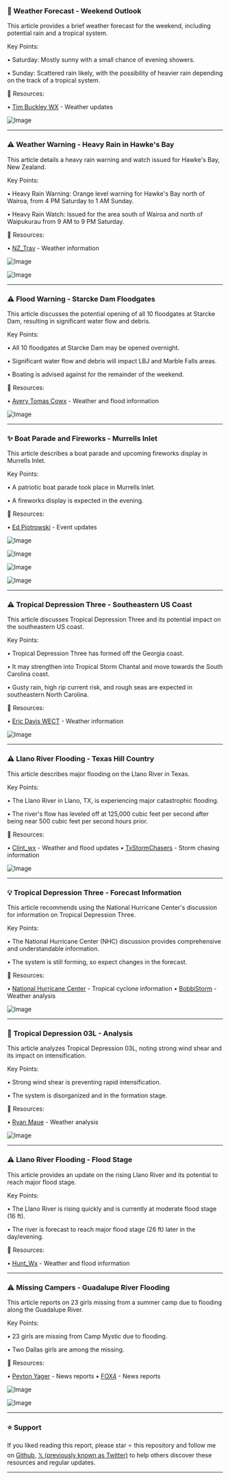 ### 🤖 Weather Forecast - Weekend Outlook

This article provides a brief weather forecast for the weekend, including potential rain and a tropical system.

Key Points:

• Saturday: Mostly sunny with a small chance of evening showers.


• Sunday: Scattered rain likely, with the possibility of heavier rain depending on the track of a tropical system.


🔗 Resources:

• [Tim Buckley WX](https://x.com/TimBuckleyWX) - Weather updates


![Image](https://pbs.twimg.com/media/GvDxIgVWkAAqJJf?format=jpg&name=small)


---

### ⚠️ Weather Warning - Heavy Rain in Hawke's Bay

This article details a heavy rain warning and watch issued for Hawke's Bay, New Zealand.

Key Points:

• Heavy Rain Warning: Orange level warning for Hawke's Bay north of Wairoa, from 4 PM Saturday to 1 AM Sunday.


• Heavy Rain Watch:  Issued for the area south of Wairoa and north of Waipukurau from 9 AM to 9 PM Saturday.



🔗 Resources:

• [NZ_Trav](https://x.com/NZ_Trav) - Weather information


![Image](https://pbs.twimg.com/media/GvDwE-xaAAMkw72?format=png&name=small)

![Image](https://pbs.twimg.com/media/GvDwmbqXAAEfHfA?format=png&name=small)


---

### ⚠️ Flood Warning - Starcke Dam Floodgates

This article discusses the potential opening of all 10 floodgates at Starcke Dam, resulting in significant water flow and debris.

Key Points:

• All 10 floodgates at Starcke Dam may be opened overnight.


• Significant water flow and debris will impact LBJ and Marble Falls areas.


• Boating is advised against for the remainder of the weekend.


🔗 Resources:

• [Avery Tomas Cowx](https://x.com/averytomascowx) - Weather and flood information


![Image](https://pbs.twimg.com/media/GvDgw82WsAAXYTj?format=png&name=small)


---

### ✨ Boat Parade and Fireworks - Murrells Inlet

This article describes a boat parade and upcoming fireworks display in Murrells Inlet.

Key Points:

• A patriotic boat parade took place in Murrells Inlet.


• A fireworks display is expected in the evening.


🔗 Resources:

• [Ed Piotrowski](https://x.com/EdPiotrowski) - Event updates


![Image](https://pbs.twimg.com/media/GvDg90xWcAA4KWO?format=jpg&name=360x360)

![Image](https://pbs.twimg.com/media/GvDg90pXkAAbSRl?format=jpg&name=360x360)

![Image](https://pbs.twimg.com/media/GvDg90vX0AAm5Tl?format=jpg&name=360x360)

![Image](https://pbs.twimg.com/media/GvDg90sWQAApUXP?format=jpg&name=360x360)



---

### ⚠️ Tropical Depression Three - Southeastern US Coast

This article discusses Tropical Depression Three and its potential impact on the southeastern US coast.

Key Points:

• Tropical Depression Three has formed off the Georgia coast.


• It may strengthen into Tropical Storm Chantal and move towards the South Carolina coast.


• Gusty rain, high rip current risk, and rough seas are expected in southeastern North Carolina.


🔗 Resources:

• [Eric Davis WECT](https://x.com/ericdavisWECT) - Weather information


![Image](https://pbs.twimg.com/media/GvCtUWoWwAAt0I7?format=jpg&name=small)



---

### ⚠️ Llano River Flooding - Texas Hill Country

This article describes major flooding on the Llano River in Texas.

Key Points:

• The Llano River in Llano, TX, is experiencing major catastrophic flooding.


• The river's flow has leveled off at 125,000 cubic feet per second after being near 500 cubic feet per second hours prior.



🔗 Resources:

• [Clint_wx](https://x.com/Clint_wx) - Weather and flood updates
• [TxStormChasers](https://x.com/TxStormChasers) -  Storm chasing information

![Image](https://pbs.twimg.com/amplify_video_thumb/1941270746195427328/img/CsvJWc6Tgd4IhPyb.jpg)


---

### 💡 Tropical Depression Three - Forecast Information

This article recommends using the National Hurricane Center's discussion for information on Tropical Depression Three.

Key Points:

• The National Hurricane Center (NHC) discussion provides comprehensive and understandable information.


• The system is still forming, so expect changes in the forecast.


🔗 Resources:

• [National Hurricane Center](https://nhc.noaa.gov/text/refresh/MIATCDAT3+shtml/042035.shtml) - Tropical cyclone information
• [BobbiStorm](https://x.com/BobbiStorm) - Weather analysis


![Image](https://pbs.twimg.com/media/GvC2RbZXwAADT-N?format=png&name=small)



---

### 🤖 Tropical Depression 03L - Analysis

This article analyzes Tropical Depression 03L, noting strong wind shear and its impact on intensification.

Key Points:

• Strong wind shear is preventing rapid intensification.


• The system is disorganized and in the formation stage.


🔗 Resources:

• [Ryan Maue](https://x.com/RyanMaue) - Weather analysis


![Image](https://pbs.twimg.com/media/GvCv0qAXwAIWMuJ?format=jpg&name=small)


---

### ⚠️ Llano River Flooding - Flood Stage

This article provides an update on the rising Llano River and its potential to reach major flood stage.

Key Points:

• The Llano River is rising quickly and is currently at moderate flood stage (16 ft).


• The river is forecast to reach major flood stage (26 ft) later in the day/evening.


🔗 Resources:

• [Hunt_Wx](https://x.com/Hunt_Wx) - Weather and flood information


---

### ⚠️ Missing Campers - Guadalupe River Flooding

This article reports on 23 girls missing from a summer camp due to flooding along the Guadalupe River.

Key Points:

• 23 girls are missing from Camp Mystic due to flooding.


• Two Dallas girls are among the missing.



🔗 Resources:

• [Peyton Yager](https://x.com/peytonyager) - News reports
• [FOX4](https://x.com/FOX4) - News reports


![Image](https://pbs.twimg.com/media/GvCn5mYXkAApior?format=jpg&name=900x900)

![Image](https://pbs.twimg.com/media/GvCn5mYXsAAcetB?format=jpg&name=small)


---

### ⭐️ Support

If you liked reading this report, please star ⭐️ this repository and follow me on [Github](https://github.com/Drix10), [𝕏 (previously known as Twitter)](https://x.com/DRIX_10_) to help others discover these resources and regular updates.

---